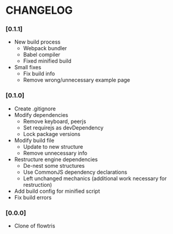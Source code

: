 # CHANGELOG

### [0.1.1]
- New build process
  - Webpack bundler
  - Babel compiler
  - Fixed minified build
- Small fixes
  - Fix build info
  - Remove wrong/unnecessary example page

### [0.1.0]
- Create .gitignore
- Modify dependencies
  - Remove keyboard, peerjs
  - Set requirejs as devDependency
  - Lock package versions
- Modify build file
  - Update to new structure
  - Remove unnecessary info
- Restructure engine dependencies
  - De-nest some structures
  - Use CommonJS dependency declarations
  - Left unchanged mechanics (additional work necessary for restruction)
- Add build config for minified script
- Fix build errors

### [0.0.0]
- Clone of flowtris

